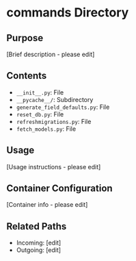 
# commands Directory

## Purpose
[Brief description - please edit]

## Contents
- `__init__.py`: File
- `__pycache__/`: Subdirectory
- `generate_field_defaults.py`: File
- `reset_db.py`: File
- `refreshmigrations.py`: File
- `fetch_models.py`: File

## Usage
[Usage instructions - please edit]

## Container Configuration
[Container info - please edit]

## Related Paths
- Incoming: [edit]
- Outgoing: [edit]
